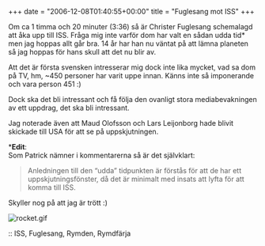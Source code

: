 +++
date = "2006-12-08T01:40:55+00:00"
title = "Fuglesang mot ISS"
+++

Om ca 1 timma och 20 minuter (3:36) så är Christer Fuglesang schemalagd att åka upp till ISS. Fråga mig inte varför dom har valt en sådan udda tid* men jag hoppas allt går bra. 14 år har han nu väntat på att lämna planeten så jag hoppas för hans skull att det nu blir av.

Att det är första svensken intresserar mig dock inte lika mycket, vad sa dom på TV, hm, ~450 personer har varit uppe innan. Känns inte så imponerande och vara person 451 :) 

Dock ska det bli intressant och få följa den ovanligt stora mediabevakningen av ett uppdrag, det ska bli intressant.

Jag noterade även att Maud Olofsson och Lars Leijonborg hade blivit skickade till USA för att se på uppskjutningen.

***Edit**:  
Som Patrick nämner i kommentarerna så är det självklart:

> Anledningen till den “udda” tidpunkten är förstås för att de har ett uppskjutningsfönster, då det är minimalt med insats att lyfta för att komma till ISS.

Skyller nog på att jag är trött :) 

<img id="image151" src="/images/2006/12/rocket.gif" alt="rocket.gif" />

:: ISS, Fuglesang, Rymden, Rymdfärja

<small></small>
